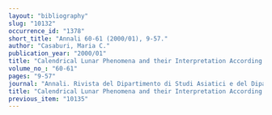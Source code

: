 ```yaml
---
layout: "bibliography"
slug: "10132"
occurrence_id: "1378"
short_title: "Annali 60-61 (2000/01), 9-57."
author: "Casaburi, Maria C."
publication_year: "2000/01"
title: "Calendrical Lunar Phenomena and their Interpretation According to Neo-Assyrian Sources: A Preliminary Survey"
volume_no_: "60-61"
pages: "9-57"
journal: "Annali. Rivista del Dipartimento di Studi Asiatici e del Dipartimento di Studi e Ricerche su Africa e Paesi Arabi"
title: "Calendrical Lunar Phenomena and their Interpretation According to Neo-Assyrian Sources: A Preliminary Survey"
previous_item: "10135"
---
```


